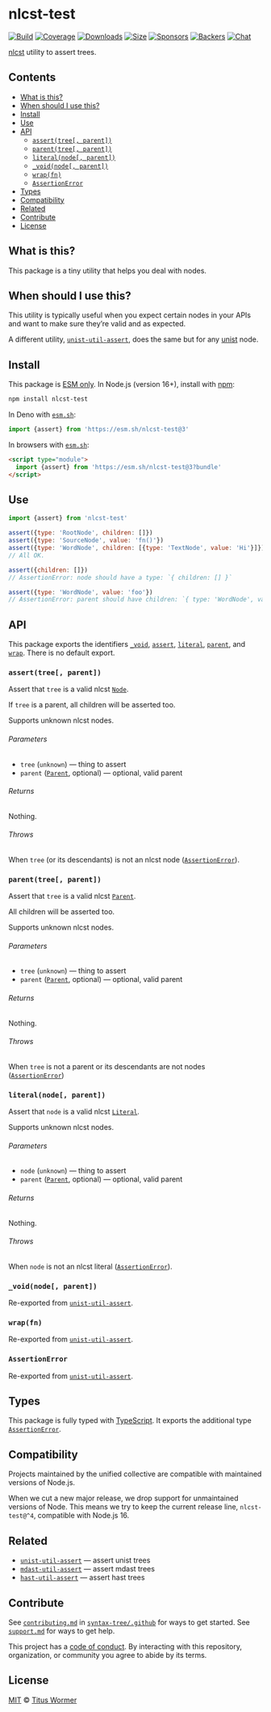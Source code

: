 # nlcst-test

[![Build][build-badge]][build]
[![Coverage][coverage-badge]][coverage]
[![Downloads][downloads-badge]][downloads]
[![Size][size-badge]][size]
[![Sponsors][sponsors-badge]][collective]
[![Backers][backers-badge]][collective]
[![Chat][chat-badge]][chat]

[nlcst][] utility to assert trees.

## Contents

*   [What is this?](#what-is-this)
*   [When should I use this?](#when-should-i-use-this)
*   [Install](#install)
*   [Use](#use)
*   [API](#api)
    *   [`assert(tree[, parent])`](#asserttree-parent)
    *   [`parent(tree[, parent])`](#parenttree-parent)
    *   [`literal(node[, parent])`](#literalnode-parent)
    *   [`_void(node[, parent])`](#_voidnode-parent)
    *   [`wrap(fn)`](#wrapfn)
    *   [`AssertionError`](#assertionerror)
*   [Types](#types)
*   [Compatibility](#compatibility)
*   [Related](#related)
*   [Contribute](#contribute)
*   [License](#license)

## What is this?

This package is a tiny utility that helps you deal with nodes.

## When should I use this?

This utility is typically useful when you expect certain nodes in your APIs
and want to make sure they’re valid and as expected.

A different utility, [`unist-util-assert`][unist-util-assert], does the same but
for any [unist][] node.

## Install

This package is [ESM only][esm].
In Node.js (version 16+), install with [npm][]:

```sh
npm install nlcst-test
```

In Deno with [`esm.sh`][esmsh]:

```js
import {assert} from 'https://esm.sh/nlcst-test@3'
```

In browsers with [`esm.sh`][esmsh]:

```html
<script type="module">
  import {assert} from 'https://esm.sh/nlcst-test@3?bundle'
</script>
```

## Use

```js
import {assert} from 'nlcst-test'

assert({type: 'RootNode', children: []})
assert({type: 'SourceNode', value: 'fn()'})
assert({type: 'WordNode', children: [{type: 'TextNode', value: 'Hi'}]})
// All OK.

assert({children: []})
// AssertionError: node should have a type: `{ children: [] }`

assert({type: 'WordNode', value: 'foo'})
// AssertionError: parent should have children: `{ type: 'WordNode', value: 'foo' }`
```

## API

This package exports the identifiers [`_void`][api-void],
[`assert`][api-assert],
[`literal`][api-literal],
[`parent`][api-parent], and
[`wrap`][api-wrap].
There is no default export.

### `assert(tree[, parent])`

Assert that `tree` is a valid nlcst [`Node`][node].

If `tree` is a parent, all children will be asserted too.

Supports unknown nlcst nodes.

###### Parameters

*   `tree` (`unknown`)
    — thing to assert
*   `parent` ([`Parent`][parent-node], optional)
    — optional, valid parent

###### Returns

Nothing.

###### Throws

When `tree` (or its descendants) is not an nlcst node
([`AssertionError`][api-assertion-error]).

### `parent(tree[, parent])`

Assert that `tree` is a valid nlcst [`Parent`][parent-node].

All children will be asserted too.

Supports unknown nlcst nodes.

###### Parameters

*   `tree` (`unknown`)
    — thing to assert
*   `parent` ([`Parent`][parent-node], optional)
    — optional, valid parent

###### Returns

Nothing.

###### Throws

When `tree` is not a parent or its descendants are not nodes
([`AssertionError`][api-assertion-error])

### `literal(node[, parent])`

Assert that `node` is a valid nlcst [`Literal`][literal-node].

Supports unknown nlcst nodes.

###### Parameters

*   `node` (`unknown`)
    — thing to assert
*   `parent` ([`Parent`][parent-node], optional)
    — optional, valid parent

###### Returns

Nothing.

###### Throws

When `node` is not an nlcst literal ([`AssertionError`][api-assertion-error]).

### `_void(node[, parent])`

Re-exported from [`unist-util-assert`][unist-util-assert-void].

### `wrap(fn)`

Re-exported from [`unist-util-assert`][unist-util-assert-wrap].

### `AssertionError`

Re-exported from [`unist-util-assert`][unist-util-assert-assertion-error].

## Types

This package is fully typed with [TypeScript][].
It exports the additional type [`AssertionError`][api-assertion-error].

## Compatibility

Projects maintained by the unified collective are compatible with maintained
versions of Node.js.

When we cut a new major release, we drop support for unmaintained versions of
Node.
This means we try to keep the current release line, `nlcst-test@^4`,
compatible with Node.js 16.

## Related

*   [`unist-util-assert`](https://github.com/syntax-tree/unist-util-assert)
    — assert unist trees
*   [`mdast-util-assert`](https://github.com/syntax-tree/mdast-util-assert)
    — assert mdast trees
*   [`hast-util-assert`](https://github.com/syntax-tree/hast-util-assert)
    — assert hast trees

## Contribute

See [`contributing.md`][contributing] in [`syntax-tree/.github`][health] for
ways to get started.
See [`support.md`][support] for ways to get help.

This project has a [code of conduct][coc].
By interacting with this repository, organization, or community you agree to
abide by its terms.

## License

[MIT][license] © [Titus Wormer][author]

<!-- Definitions -->

[build-badge]: https://github.com/syntax-tree/nlcst-test/workflows/main/badge.svg

[build]: https://github.com/syntax-tree/nlcst-test/actions

[coverage-badge]: https://img.shields.io/codecov/c/github/syntax-tree/nlcst-test.svg

[coverage]: https://codecov.io/github/syntax-tree/nlcst-test

[downloads-badge]: https://img.shields.io/npm/dm/nlcst-test.svg

[downloads]: https://www.npmjs.com/package/nlcst-test

[size-badge]: https://img.shields.io/badge/dynamic/json?label=minzipped%20size&query=$.size.compressedSize&url=https://deno.bundlejs.com/?q=nlcst-test

[size]: https://bundlejs.com/?q=nlcst-test

[sponsors-badge]: https://opencollective.com/unified/sponsors/badge.svg

[backers-badge]: https://opencollective.com/unified/backers/badge.svg

[collective]: https://opencollective.com/unified

[chat-badge]: https://img.shields.io/badge/chat-discussions-success.svg

[chat]: https://github.com/syntax-tree/unist/discussions

[npm]: https://docs.npmjs.com/cli/install

[esm]: https://gist.github.com/sindresorhus/a39789f98801d908bbc7ff3ecc99d99c

[esmsh]: https://esm.sh

[typescript]: https://www.typescriptlang.org

[license]: license

[author]: https://wooorm.com

[health]: https://github.com/syntax-tree/.github

[contributing]: https://github.com/syntax-tree/.github/blob/main/contributing.md

[support]: https://github.com/syntax-tree/.github/blob/main/support.md

[coc]: https://github.com/syntax-tree/.github/blob/main/code-of-conduct.md

[unist-util-assert]: https://github.com/syntax-tree/unist-util-assert

[unist]: https://github.com/syntax-tree/unist

[node]: https://github.com/syntax-tree/unist#nodes

[parent-node]: https://github.com/syntax-tree/unist#parent-1

[literal-node]: https://github.com/syntax-tree/unist#literal

[nlcst]: https://github.com/syntax-tree/nlcst

[api-assert]: #asserttree-parent

[api-literal]: #literalnode-parent

[api-parent]: #parenttree-parent

[api-void]: #_voidnode-parent

[api-wrap]: #wrapfn

[api-assertion-error]: #assertionerror

[unist-util-assert-void]: https://github.com/syntax-tree/unist-util-assert#_voidnode-parent

[unist-util-assert-wrap]: https://github.com/syntax-tree/unist-util-assert#wrapfn

[unist-util-assert-assertion-error]: https://github.com/syntax-tree/unist-util-assert#assertionerror
